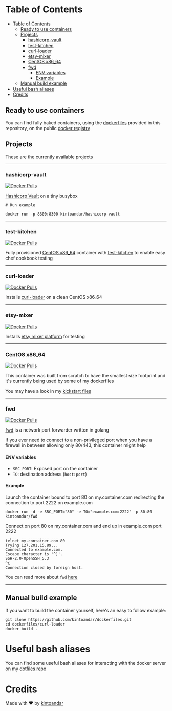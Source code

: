 Table of Contents
=================

  * [Table of Contents](#table-of-contents)
    * [Ready to use containers](#ready-to-use-containers)
    * [Projects](#projects)
      * [hashicorp\-vault](#hashicorp-vault)
      * [test\-kitchen](#test-kitchen)
      * [curl\-loader](#curl-loader)
      * [etsy\-mixer](#etsy-mixer)
      * [CentOS x86\_64](#centos-x86_64)
      * [fwd](#fwd)
        * [ENV variables](#env-variables)
        * [Example](#example)
    * [Manual build example](#manual-build-example)
  * [Useful bash aliases](#useful-bash-aliases)
  * [Credits](#credits)

## Ready to use containers
You can find fully baked containers, using the [dockerfiles](https://github.com/kintoandar/dockerfiles) provided in this repository, on the public [docker registry](https://hub.docker.com/u/kintoandar/)

## Projects
These are the currently available projects

------

### hashicorp-vault
[![Docker Pulls](https://img.shields.io/docker/pulls/kintoandar/hashicorp-vault.svg?maxAge=3600)](https://hub.docker.com/r/kintoandar/hashicorp-vault/)

[Hashicorp Vault](https://blog.kintoandar.com/2015/11/vault-PKI-made-easy.html) on a tiny busybox

```
# Run example

docker run -p 8300:8300 kintoandar/hashicorp-vault
```

------

### test-kitchen
[![Docker Pulls](https://img.shields.io/docker/pulls/kintoandar/test-kitchen.svg?maxAge=3600)](https://hub.docker.com/r/kintoandar/test-kitchen/)

Fully provisioned [CentOS x86_64](https://blog.kintoandar.com/2014/11/cooking-with-containers.html)  container with  [test-kitchen](https://blog.kintoandar.com/2014/11/cooking-with-containers.html) to enable easy chef cookbook testing

------

### curl-loader
[![Docker Pulls](https://img.shields.io/docker/pulls/kintoandar/curl-loader.svg?maxAge=3600)](https://hub.docker.com/r/kintoandar/curl-loader/)

Installs [curl-loader](https://github.com/kintoandar/dockerfiles/tree/master/curl-loader) on a clean CentOS x86_64

------

### etsy-mixer
[![Docker Pulls](https://img.shields.io/docker/pulls/kintoandar/etsy-mixer.svg?maxAge=3600)](https://hub.docker.com/r/kintoandar/etsy-mixer/)

Installs [etsy mixer platform](https://codeascraft.com/2015/09/15/assisted-serendipity/) for testing

------

### CentOS x86_64
[![Docker Pulls](https://img.shields.io/docker/pulls/kintoandar/centos-6.5-x86_64.svg?maxAge=3600)](https://hub.docker.com/r/kintoandar/centos-6.5-x86_64/)

This container was built from scratch to have the smallest size footprint and it's currently being used by some of my dockerfiles

You may have a look in my [kickstart files](https://github.com/kintoandar/rtfm/tree/master/kickstart)

------

### fwd
[![Docker Pulls](https://img.shields.io/docker/pulls/kintoandar/fwd.svg?maxAge=3600)](https://hub.docker.com/r/kintoandar/fwd/)

[fwd](https://blog.kintoandar.com/2016/08/fwd-the-little-forwarder-that-could.html) is a network port forwarder written in golang

If you ever need to connect to a non-privileged port when you have a firewall in between allowing only 80/443, this container might help

#### ENV variables
 * `SRC_PORT`: Exposed port on the container
 * `TO`: destination address (`host:port`)

#### Example
Launch the container bound to port 80 on my.container.com redirecting the connection to port 2222 on example.com

```
docker run -d -e SRC_PORT="80" -e TO="example.com:2222" -p 80:80 kintoandar/fwd
```

Connect on port 80 on my.container.com and end up in example.com port 2222

```
telnet my.container.com 80
Trying 127.201.15.89...
Connected to example.com.
Escape character is '^]'.
SSH-2.0-OpenSSH_5.3
^C
Connection closed by foreign host.
```

You can read more about `fwd` [here](https://blog.kintoandar.com/2016/08/fwd-the-little-forwarder-that-could.html)

------

## Manual build example
If you want to build the container yourself, here's an easy to follow example:

``` shell
git clone https://github.com/kintoandar/dockerfiles.git
cd dockerfiles/curl-loader
docker build .
```


# Useful bash aliases
You can find some useful bash aliases for interacting with the docker server on my [dotfiles repo](https://github.com/kintoandar/dotfiles/blob/master/.bashrc.d/docker)

# Credits
Made with ♥️ by [kintoandar](https://blog.kintoandar.com)
